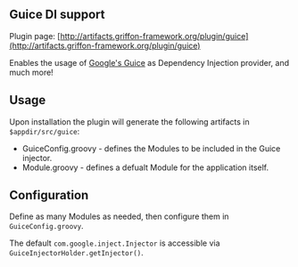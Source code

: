 
Guice DI support
----------------

Plugin page: [http://artifacts.griffon-framework.org/plugin/guice](http://artifacts.griffon-framework.org/plugin/guice)


Enables the usage of [Google's Guice][1] as Dependency Injection provider, and much more!

Usage
-----
Upon installation the plugin will generate the following artifacts in `$appdir/src/guice`:

 * GuiceConfig.groovy - defines the Modules to be included in the Guice injector.
 * <appName>Module.groovy - defines a defualt Module for the application itself.

Configuration
-------------
Define as many Modules as needed, then configure them in `GuiceConfig.groovy`.

The default `com.google.inject.Injector` is accessible via `GuiceInjectorHolder.getInjector()`.

[1]: http://code.google.com/p/google-guice

